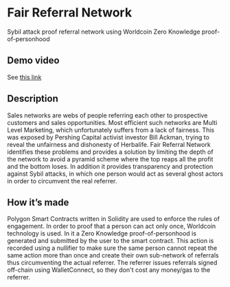 # Fair Referral Network
Sybil attack proof referral network using Worldcoin Zero Knowledge proof-of-personhood

## Demo video
See [this link](demo/README.md)

## Description
Sales networks are webs of people referring each other to prospective customers and sales opportunities. Most efficient such networks are Multi Level Marketing, which unfortunately suffers from a lack of fairness. This was exposed by Pershing Capital activist investor Bill Ackman, trying to reveal the unfairness and dishonesty of Herbalife. Fair Referral Network identifies these problems and provides a solution by limiting the depth of the network to avoid a pyramid scheme where the top reaps all the profit and the bottom loses. In addition it provides transparency and protection against Sybil attacks, in which one person would act as several ghost actors in order to circumvent the real referrer. 

## How it’s made
Polygon Smart Contracts written in Solidity are used to enforce the rules of engagement. In order to proof that a person can act only once, Worldcoin technology is used. In it a Zero Knowledge proof-of-personhood is generated and submitted by the user to the smart contract. This action is recorded using a nullifier to make sure the same person cannot repeat the same action more than once and create their own sub-network of referrals thus circumventing the actual referrer. The referrer issues referrals signed off-chain using WalletConnect, so they don't cost any money/gas to the referrer.